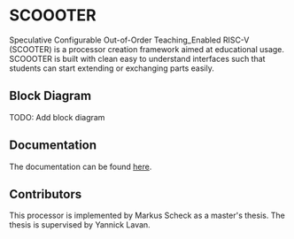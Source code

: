 # SCOOOTER

Speculative Configurable Out-of-Order Teaching_Enabled RISC-V (SCOOTER) is a processor creation framework aimed at educational usage.
SCOOOTER is built with clean easy to understand interfaces such that students can start extending or exchanging parts easily.

## Block Diagram

TODO: Add block diagram

## Documentation
The documentation can be found [here](https://gitlab.esa.informatik.tu-darmstadt.de/Documents/ThesisProjects/MA_DA/2022-scheck-markus).

## Contributors
This processor is implemented by Markus Scheck as a master's thesis. The thesis is supervised by Yannick Lavan.

